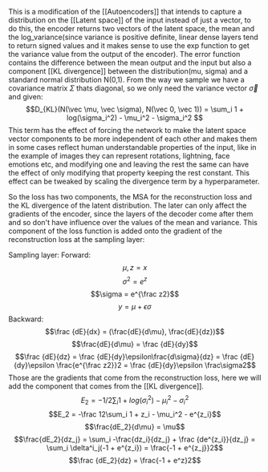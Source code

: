 This is a modification of the [[Autoencoders]] that intends to capture a distribution on the [[Latent space]] of the input instead of just a vector, to do this, the encoder returns two vectors of the latent space, the mean and the  log_variance(since variance is positive definite, linear dense layers tend to return signed values and it makes sense to use the exp function to get the variance value from the output of the encoder).
The error function contains the difference between the mean output and the input but also a component [[KL divergence]] between the distribution(mu, sigma) and a standard normal distribution N(0,1).
From the way we sample we have a covariance matrix $\Sigma$ thats diagonal, so we only need the variance vector $\vec \sigma$ and given:
$$D_{KL}(N(\vec \mu, \vec \sigma), N(\vec 0, \vec 1)) = \sum_i 1 + log(\sigma_i^2) - \mu_i^2 - \sigma_i^2 $$
This term has the effect of forcing the network to make the latent space vector components to be more independent of each other and makes them in some cases reflect human understandable properties of the input, like in the example of images they can represent rotations, lightning, face emotions etc, and modifying one and leaving the rest the same can have the effect of only modifying that property keeping the rest constant. This effect can be tweaked by scaling the divergence term by a hyperparameter.

So the loss has two components, the MSA for the reconstruction loss and the KL divergence of the latent distribution.
The later can only affect the gradients of the encoder, since the layers of the decoder come after them and so don't have influence over the values of the mean and variance.
This component of the loss function is added onto the gradient of the reconstruction loss at the sampling layer:

Sampling layer:
	Forward:
$$\mu, z = x$$
$$\sigma^2 = e^z$$
$$\sigma = e^{\frac z2}$$
$$y = \mu + \epsilon\sigma$$
	Backward:
$$\frac {dE}{dx} = (\frac{dE}{d\mu}, \frac{dE}{dz})$$
$$\frac{dE}{d\mu} = \frac {dE}{dy}$$
$$\frac {dE}{dz} = \frac {dE}{dy}\epsilon\frac{d\sigma}{dz} = \frac {dE}{dy}\epsilon \frac{e^{\frac z2}}2 = \frac {dE}{dy}\epsilon \frac\sigma2$$
Those are the gradients that come from the reconstruction loss, here we will add the component that comes from the [[KL divergence]].
$$E_2 = -1/2\sum_i 1 + log(\sigma_i^2) - \mu_i^2 - \sigma_i^2$$
$$E_2 = -\frac 12\sum_i 1 + z_i - \mu_i^2 - e^{z_i}$$
$$\frac{dE_2}{d\mu} = \mu$$
$$\frac{dE_2}{dz_j} = \sum_i -\frac{dz_i}{dz_j} + \frac {de^{z_i}}{dz_j} = \sum_i \delta^i_j(-1 + e^{z_i}) = \frac{-1 + e^{z_j}}2$$
$$\frac {dE_2}{dz} = \frac{-1 + e^z}2$$
